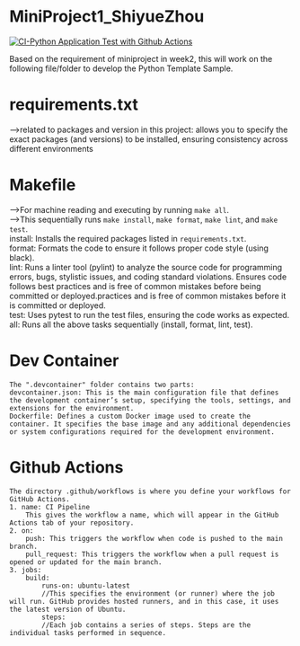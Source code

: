 # MiniProject1_ShiyueZhou
[![CI-Python Application Test with Github Actions](https://github.com/nogibjj/MiniProject1_ShiyueZhou/actions/workflows/ci.yml/badge.svg)](https://github.com/nogibjj/MiniProject1_ShiyueZhou/actions/workflows/ci.yml)

Based on the requirement of miniproject in week2, this will work on the following file/folder to develop the Python Template Sample.  

# requirements.txt<br>
 -->related to packages and version in this project: allows you to specify the exact packages (and versions) to be installed, ensuring consistency across different environments  

# Makefile<br>
 -->For machine reading and executing by running `make all`.  
 -->This sequentially runs `make install`, `make format`, `make lint`, and `make test`.  
    install: Installs the required packages listed in `requirements.txt`.  
    format: Formats the code to ensure it follows proper code style (using black).  
    lint:  Runs a linter tool (pylint) to analyze the source code for programming errors, bugs, stylistic issues, and coding standard violations. Ensures code follows best practices and is free of common mistakes before being committed or deployed.practices and is free of common mistakes before it is committed or deployed.  
    test: Uses pytest to run the test files, ensuring the code works as expected.  
    all: Runs all the above tasks sequentially (install, format, lint, test).  

# Dev Container<br>
    The ".devcontainer" folder contains two parts:  
    devcontainer.json: This is the main configuration file that defines the development container’s setup, specifying the tools, settings, and extensions for the environment.  
    Dockerfile: Defines a custom Docker image used to create the container. It specifies the base image and any additional dependencies or system configurations required for the development environment.  


# Github Actions<br>
    The directory .github/workflows is where you define your workflows for GitHub Actions.
    1. name: CI Pipeline  
        This gives the workflow a name, which will appear in the GitHub Actions tab of your repository.
    2. on:  
        push: This triggers the workflow when code is pushed to the main branch.  
        pull_request: This triggers the workflow when a pull request is opened or updated for the main branch.  
    3. jobs:
        build:  
            runs-on: ubuntu-latest  
            //This specifies the environment (or runner) where the job will run. GitHub provides hosted runners, and in this case, it uses the latest version of Ubuntu.  
            steps:  
            //Each job contains a series of steps. Steps are the individual tasks performed in sequence.  

